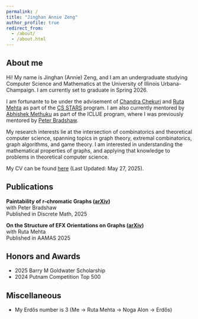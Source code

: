 ```yaml
---
permalink: /
title: "Jinghan Annie Zeng"
author_profile: true
redirect_from: 
  - /about/
  - /about.html
---
```


About me
------

Hi! My name is Jinghan (Annie) Zeng, and I am an undergraduate studying Computer Science and Mathematics at the University of Illinois Urbana-Champaign. I am currently set to graduate in Spring 2026.

I am fortunante to be under the advisement of [Chandra Chekuri](https://chekuri.cs.illinois.edu/) and [Ruta Mehta](https://rutamehta.cs.illinois.edu/) as part of the [CS STARS](https://siebelschool.illinois.edu/broadening-participation-computing/programs/csambassadors) program. I am also currently mentored by [Abhishek Methuku](https://sites.google.com/view/abhishekmethuku/home) as part of the ICLUE program, where I was previously mentored by [Peter Bradshaw](https://www.peter-bradshaw.com/).

My research interests lie at the intersection of combinatorics and theoretical computer science, spanning topics in graph theory, extremal combinatorics, graph algorithms, and game theory. I am interested in understanding the mathematical properties of graphs, and applying that knowledge to problems in theoretical computer science. 

My CV can be found [here](https://jazeng2.github.io/files/cv.pdf) (Last Updated: May 27, 2025). 

Publications
------
**Paintability of r-chromatic Graphs ([arXiv](https://arxiv.org/abs/2403.11888))**\
with Peter Bradshaw\
Published in Discrete Math, 2025

**On the Structure of EFX Orientations on Graphs ([arXiv](https://arxiv.org/abs/2404.13527))**\
with Ruta Mehta\
Published in AAMAS 2025

Honors and Awards
------
- 2025 Barry M Goldwater Scholarship
- 2024 Putnam Competition Top 500

Miscellaneous
------
- My Erdős number is 3 (Me -> Ruta Mehta -> Noga Alon -> Erdős)
